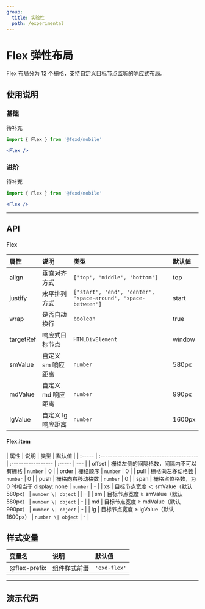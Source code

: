 ```yaml
---
group:
  title: 实验性
  path: /experimental
---
```


# Flex 弹性布局 <ImportCost name="Flex" />

Flex 布局分为 12 个栅格，支持自定义目标节点监听的响应式布局。

## 使用说明

### 基础

待补充

<!-- prettier-ignore -->
```jsx | pure
import { Flex } from '@fexd/mobile'

<Flex />
```

### 进阶

待补充

<!-- prettier-ignore -->
```jsx | pure
import { Flex } from '@fexd/mobile'

<Flex />
```

---

## API

#### Flex

| 属性      | 说明               | 类型                                                          | 默认值 |
| :-------- | :----------------- | :------------------------------------------------------------ | :----- |
| align     | 垂直对齐方式       | `['top', 'middle', 'bottom']`                                 | top    |
| justify   | 水平排列方式       | `['start', 'end', 'center', 'space-around', 'space-between']` | start  |
| wrap      | 是否自动换行       | `boolean`                                                     | true   |
| targetRef | 响应式目标节点     | `HTMLDivElement`                                              | window |
| smValue   | 自定义 sm 响应距离 | `number`                                                      | 580px  |
| mdValue   | 自定义 md 响应距离 | `number`                                                      | 990px  |
| lgValue   | 自定义 lg 响应距离 | `number`                                                      | 1600px |

#### Flex.item

| 属性   | 说明                                      | 类型               | 默认值 |
| :----- | :---------------------------------------- | :----------------- | :----- | --- |
| offset | 栅格左侧的间隔格数，间隔内不可以有栅格    | `number`           | 0      |
| order  | 栅格顺序                                  | `number`           | 0      |
| pull   | 栅格向左移动格数                          | `number`           | 0      |
| push   | 栅格向右移动格数                          | `number`           | 0      |
| span   | 栅格占位格数，为 0 时相当于 display: none | `number`           | -      |
| xs     | 目标节点宽度 ＜ smValue（默认 580px）     | `number \| object` |        | -   |
| sm     | 目标节点宽度 ≥ smValue（默认 580px）      | `number \| object` | -      |
| md     | 目标节点宽度 ≥ mdValue（默认 990px）      | `number \| object` | -      |
| lg     | 目标节点宽度 ≥ lgValue（默认 1600px）     | `number \| object` | -      |

## 样式变量

| 变量名       | 说明         | 默认值       |
| :----------- | :----------- | :----------- |
| @flex-prefix | 组件样式前缀 | `'exd-flex'` |

---

## 演示代码

<code src="./demos/demo1/index.tsx" />
